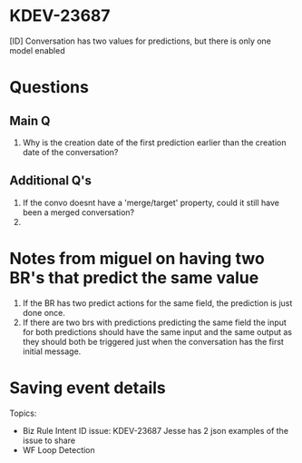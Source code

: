 # KDEV-23687

[ID] Conversation has two values for predictions, but there is only one model enabled

# Questions
## Main Q
1) Why is the creation date of the first prediction earlier than the creation date of the conversation?

## Additional Q's
1) If the convo doesnt have a 'merge/target' property, could it still have been a merged conversation?
3) 



# Notes from miguel on having two BR's that predict the same value
1) If the BR has two predict actions for the same field, the prediction is just done once.
2) If there are two brs with predictions predicting the same field the input for both 
   predictions should have the same input and the same output as they should both be triggered just when the conversation has the first initial message.



# Saving event details
Topics: 
* Biz Rule Intent ID issue: KDEV-23687
   Jesse has 2 json examples of the issue to share
* WF Loop Detection